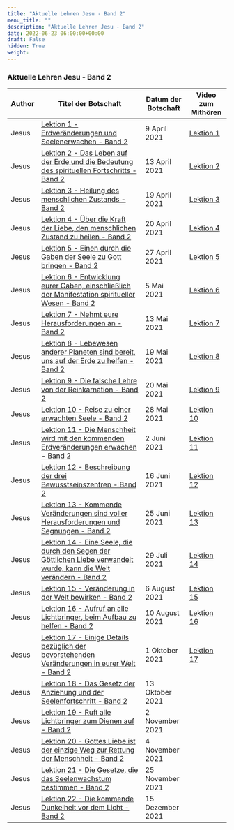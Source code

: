 ```yaml
---
title: "Aktuelle Lehren Jesu - Band 2"
menu_title: ""
description: "Aktuelle Lehren Jesu - Band 2"
date: 2022-06-23 06:00:00+00:00
draft: False
hidden: True
weight:
---
```

### Aktuelle Lehren Jesu - Band 2

**Author** | **Titel der Botschaft** | **Datum der Botschaft** | **Video zum Mithören**
---|---|---|---
Jesus | [Lektion 1 - Erdveränderungen und Seelenerwachen - Band 2](/aktuelle-botschaften/aktuelle-botschaften-in-reihenfolge-des-datums/aktuelle-botschaften-2021/lektion-1-erdveraenderungen-band-2-teil-1-af-jesus-9-april-2021/) | 9 April 2021 | [Lektion 1](https://www.youtube.com/watch?v=qupRtymLE3I)
Jesus | [Lektion 2 - Das Leben auf der Erde und die Bedeutung des spirituellen Fortschritts - Band 2](/aktuelle-botschaften/aktuelle-botschaften-in-reihenfolge-des-datums/aktuelle-botschaften-2021/lektion-2-erdveraenderungen-band-2-teil-2-af-jesus-13-april-2021/) | 13 April 2021 | [Lektion 2](https://www.youtube.com/watch?v=dsL0SzBRJG0)
Jesus | [Lektion 3 - Heilung des menschlichen Zustands - Band 2](/aktuelle-botschaften/aktuelle-botschaften-in-reihenfolge-des-datums/aktuelle-botschaften-2021/lektion-3-wie-man-dem-menschlichen-zustand-entgegenwirkt-band-2-af-jesus-19-april-2021/) | 19 April 2021 | [Lektion 3](https://www.youtube.com/watch?v=kx4ipsW2AW4)
Jesus | [Lektion 4 - Über die Kraft der Liebe, den menschlichen Zustand zu heilen - Band 2](/aktuelle-botschaften/aktuelle-botschaften-in-reihenfolge-des-datums/aktuelle-botschaften-2021/lektion-4-die-kraft-der-liebe-zur-heilung-des-menschlichen-zustands-band-2-af-jesus-20-april-2021/) | 20 April 2021 | [Lektion 4](https://www.youtube.com/watch?v=eOqFvbAMIZA&t=1s)
Jesus | [Lektion 5 - Einen durch die Gaben der Seele zu Gott bringen - Band 2](/aktuelle-botschaften/aktuelle-botschaften-in-reihenfolge-des-datums/aktuelle-botschaften-2021/lektion-5-die-kraft-der-seele-einen-zu-gott-zu-bringen-band-2-af-jesus-27-april-2021/) | 27 April 2021 | [Lektion 5](https://www.youtube.com/watch?v=FP3KgNMa3ow)
Jesus | [Lektion 6 - Entwicklung eurer Gaben, einschließlich der Manifestation spiritueller Wesen - Band 2](/aktuelle-botschaften/aktuelle-botschaften-in-reihenfolge-des-datums/aktuelle-botschaften-2021/lektion-6-anforderungen-fuer-die-entwicklung-von-gaben-einschliesslich-direkter-stimme-band-2-af-jesus-5-mai-2021/) | 5 Mai 2021 | [Lektion 6](https://www.youtube.com/watch?v=zIyIQ6Nm6-k)
Jesus | [Lektion 7 - Nehmt eure Herausforderungen an - Band 2](/aktuelle-botschaften/aktuelle-botschaften-in-reihenfolge-des-datums/aktuelle-botschaften-2021/lektion-7-nehmt-eure-herausforderungen-an-band-2-af-jesus-13-mai-2021/) | 13 Mai 2021 | [Lektion 7](https://www.youtube.com/watch?v=mIuzODdyWac)
Jesus | [Lektion 8 - Lebewesen anderer Planeten sind bereit, uns auf der Erde zu helfen - Band 2](/aktuelle-botschaften/aktuelle-botschaften-in-reihenfolge-des-datums/aktuelle-botschaften-2021/lektion-8-lebewesen-anderer-planeten-sind-bereit-uns-auf-der-erde-zu-helfen-band-2-af-jesus-19-mai-2021/) | 19 Mai 2021 | [Lektion 8](https://www.youtube.com/watch?v=HIXiRJdB_Dw&t=5s)
Jesus | [Lektion 9 - Die falsche Lehre von der Reinkarnation - Band 2](/aktuelle-botschaften/aktuelle-botschaften-in-reihenfolge-des-datums/aktuelle-botschaften-2021/lektion-9-jesus-spricht-ueber-die-fehldoktrin-der-reinkarnation-band-2-af-jesus-20-mai-2021/) | 20 Mai 2021 | [Lektion 9](https://www.youtube.com/watch?v=_5gmC4wZMHg)
Jesus | [Lektion 10 - Reise zu einer erwachten Seele - Band 2](/aktuelle-botschaften/aktuelle-botschaften-in-reihenfolge-des-datums/aktuelle-botschaften-2021/lektion-10-reise-zu-einer-erwachten-seele-band-2-af-jesus-28-mai-2021/) | 28 Mai 2021 | [Lektion 10](https://www.youtube.com/watch?v=5bmUG0ZtGRo)
Jesus | [Lektion 11 - Die Menschheit wird mit den kommenden Erdveränderungen erwachen  - Band 2](/aktuelle-botschaften/aktuelle-botschaften-in-reihenfolge-des-datums/aktuelle-botschaften-2021/lektion-11-die-menschheit-wird-mit-den-kommenden-erdveraenderungen-erwachen-band-2-af-jesus-2-juni-2021/) | 2 Juni 2021 | [Lektion 11](https://www.youtube.com/watch?v=ObUxOGIO2Og)
Jesus | [Lektion 12 - Beschreibung der drei Bewusstseinszentren - Band 2](/aktuelle-botschaften/aktuelle-botschaften-in-reihenfolge-des-datums/aktuelle-botschaften-2021/lektion-12-beschreibung-der-drei-bewusstseinszentren-band-2-af-jesus-16-juni-2021/) | 16 Juni 2021 | [Lektion 12](https://www.youtube.com/watch?v=2n1IgpHvSqc)
Jesus | [Lektion 13 - Kommende Veränderungen sind voller Herausforderungen und Segnungen - Band 2](/aktuelle-botschaften/aktuelle-botschaften-in-reihenfolge-des-datums/aktuelle-botschaften-2021/lektion-13-kommende-erdveraenderungen-band-2-af-jesus-25-juni-2021/) | 25 Juni 2021 | [Lektion 13](https://www.youtube.com/watch?v=wttvvtmZ1Ig)
Jesus | [Lektion 14 - Eine Seele, die durch den Segen der Göttlichen Liebe verwandelt wurde, kann die Welt verändern - Band 2](/aktuelle-botschaften/aktuelle-botschaften-in-reihenfolge-des-datums/aktuelle-botschaften-2021/lektion-14-die-mit-dem-segen-der-goettlichen-liebe-veraenderte-seele-wird-die-welt-veraendern-band-2-af-jesus-29-juli-2021/) | 29 Juli 2021 | [Lektion 14](https://www.youtube.com/watch?v=T2a7pBNTkLk&t=14s)
Jesus | [Lektion 15 - Veränderung in der Welt bewirken  - Band 2](/aktuelle-botschaften/aktuelle-botschaften-in-reihenfolge-des-datums/aktuelle-botschaften-2021/lektion-15-veraenderung-in-der-welt-bewirken-band-2-af-jesus-6-august-2021/) | 6 August 2021 | [Lektion 15](https://www.youtube.com/watch?v=SvBcdFDRmCs)
Jesus | [Lektion 16 - Aufruf an alle Lichtbringer, beim Aufbau zu helfen - Band 2](/aktuelle-botschaften/aktuelle-botschaften-in-reihenfolge-des-datums/aktuelle-botschaften-2021/lektion-16-aufruf-an-alle-lichtbringer-beim-aufbau-einer-neuen-welt-zu-helfen-band-2-af-jesus-10-august-2021/) | 10 August 2021 | [Lektion 16](https://www.youtube.com/watch?v=VkPIKSugdMs)
Jesus | [Lektion 17 - Einige Details bezüglich der bevorstehenden Veränderungen in eurer Welt - Band 2](/aktuelle-botschaften/aktuelle-botschaften-in-reihenfolge-des-datums/aktuelle-botschaften-2021/lektion-17-die-kommenden-veraenderungen-in-eurer-welt-band-2-af-jesus-1-oktober-2021/) | 1 Oktober 2021 | [Lektion 17](https://www.youtube.com/watch?v=93hqRKCAedU)
Jesus | [Lektion 18 - Das Gesetz der Anziehung und der Seelenfortschritt - Band 2](/aktuelle-botschaften/aktuelle-botschaften-in-reihenfolge-des-datums/aktuelle-botschaften-2021/lektion-18-das-gesetz-der-anziehung-und-der-seelenfortschritt-band-2-af-jesus-13-oktober-2021/) | 13 Oktober 2021
Jesus | [Lektion 19 - Ruft alle Lichtbringer zum Dienen auf - Band 2](/aktuelle-botschaften/aktuelle-botschaften-in-reihenfolge-des-datums/aktuelle-botschaften-2021/lektion-19-ruft-alle-lichtbringer-zum-dienen-auf-band-2-af-jesus-2-november-2021/) | 2 November 2021
Jesus | [Lektion 20 - Gottes Liebe ist der einzige Weg zur Rettung der Menschheit - Band 2](/aktuelle-botschaften/aktuelle-botschaften-in-reihenfolge-des-datums/aktuelle-botschaften-2021/lektion-20-gottes-liebe-ist-der-einzige-weg-zur-rettung-der-menschheit-band-2-af-jesus-4-november-2021/) | 4 November 2021
Jesus | [Lektion 21 - Die Gesetze, die das Seelenwachstum bestimmen - Band 2](/aktuelle-botschaften/aktuelle-botschaften-in-reihenfolge-des-datums/aktuelle-botschaften-2021/lektion-21-die-gesetze-die-das-seelenwachstum-bestimmen-band-2-af-jesus-25-november-2021/) | 25 November 2021
Jesus | [Lektion 22 - Die kommende Dunkelheit vor dem Licht - Band 2](/aktuelle-botschaften/aktuelle-botschaften-in-reihenfolge-des-datums/aktuelle-botschaften-2021/lektion-22-die-kommende-dunkelheit-vor-dem-licht-band-2-af-jesus-15-dezember-2021/) | 15 Dezember 2021
